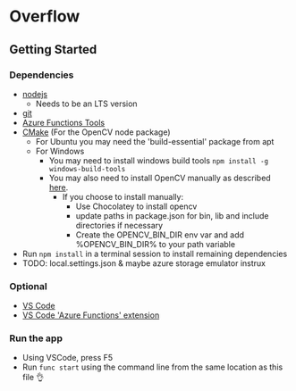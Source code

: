 # Overflow

## Getting Started

### Dependencies
- [nodejs](https://nodejs.org/en/download/)
  - Needs to be an LTS version
- [git](https://git-scm.com/downloads)
- [Azure Functions Tools](https://docs.microsoft.com/en-us/azure/azure-functions/functions-run-local#v2)
- [CMake](https://cmake.org/download/) (For the OpenCV node package)
  - For Ubuntu you may need the 'build-essential' package from apt
  - For Windows 
    - You may need to install windows build tools `npm install -g windows-build-tools`
    - You may also need to install OpenCV manually as described [here](https://github.com/justadudewhohacks/opencv4nodejs#installing-opencv-manually).
      - If you choose to install manually:
        - Use Chocolatey to install opencv
        - update paths in package.json for bin, lib and include directories if necessary 
        - Create the OPENCV_BIN_DIR env var and add %OPENCV_BIN_DIR% to your path variable
- Run `npm install` in a terminal session to install remaining dependencies
- TODO: local.settings.json & maybe azure storage emulator instrux

### Optional
- [VS Code](https://code.visualstudio.com/download)
- [VS Code 'Azure Functions' extension](https://marketplace.visualstudio.com/items?itemName=ms-azuretools.vscode-azurefunctions)

### Run the app
- Using VSCode, press F5
- Run `func start` using the command line from the same location as this file 👌